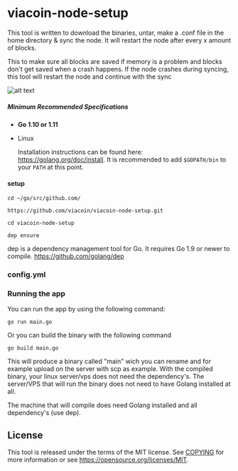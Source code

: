 # viacoin-node-setup

This tool is written to download the binaries, untar, make a .conf file in the home directory & sync the node. It will restart the node after every x amount of blocks.

This to make sure all blocks are saved if memory is a problem and blocks don't get saved when a crash happens. If the node crashes during syncing, this tool will restart the node and continue with the sync<br>

![alt text](https://github.com/romanornr/viacoin-node-setup/blob/master/Screenshot.png?raw=true)

##### Minimum Recommended Specifications

- **Go 1.10 or 1.11**
* Linux


  Installation instructions can be found here: https://golang.org/doc/install.
  It is recommended to add `$GOPATH/bin` to your `PATH` at this point.

#### setup
``cd ~/go/src/github.com/``

``https://github.com/viacoin/viacoin-node-setup.git``

``cd viacoin-node-setup``

``dep ensure`` 


dep is a dependency management tool for Go. It requires Go 1.9 or newer to compile.
https://github.com/golang/dep

### config.yml

### Running the app

You can run the app by using the following command:

``go run main.go``

Or you can build the binary with the following command

``go build main.go``

This will produce a binary called "main" wich you can rename and for example upload 
on the server with scp as example. With the compiled binary, your linux
server/vps does not need the dependency's. The server/VPS that will run the binary
does not need to have Golang installed at all.

The machine that will compile does need Golang installed and all dependency's (use dep).

License
-------

This tool is released under the terms of the MIT license. See [COPYING](COPYING) for more
information or see https://opensource.org/licenses/MIT.
